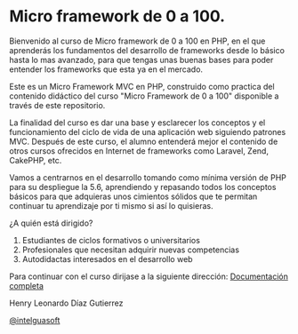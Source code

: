 # Micro framework de 0 a 100.

Bienvenido al curso de Micro framework de 0 a 100 en PHP, en el que aprenderás los fundamentos del desarrollo 
de frameworks desde lo básico hasta lo mas avanzado, para que tengas unas buenas bases para poder entender 
los frameworks que esta ya en el mercado.

Este es un Micro Framework MVC en PHP, construido como practica del contenido didáctico del curso 
"Micro Framework de 0 a 100" disponible a través de este repositorio.

La finalidad del curso es dar una base y esclarecer los conceptos y el funcionamiento del ciclo 
de vida de una aplicación web siguiendo patrones MVC. Después de este curso, el alumno entenderá mejor el 
contenido de otros cursos ofrecidos en Internet de frameworks como Laravel, Zend, CakePHP, etc.

Vamos a centrarnos en el desarrollo tomando como mínima versión de PHP para su despliegue la 5.6, aprendiendo y 
repasando todos los conceptos básicos para que adquieras unos cimientos sólidos que te permitan continuar tu 
aprendizaje por ti mismo si así lo quisieras.

¿A quién está dirigido?
1. Estudiantes de ciclos formativos o universitarios
1. Profesionales que necesitan adquirir nuevas competencias
1. Autodidactas interesados en el desarrollo web

Para continuar con el curso dirijase a la siguiente dirección: [Documentación completa](https://github.com/Intelguasoft/micro-framework-de-cero-a-cien/wiki)

Henry Leonardo Díaz Gutierrez

[@intelguasoft](https://twitter.com/Intelguasoft)
